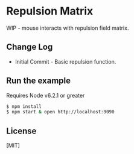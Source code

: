 # Repulsion Matrix

  WIP - mouse interacts with repulsion field matrix.
  
## Change Log
  * Initial Commit - Basic repulsion function.

## Run the example
  Requires Node v6.2.1 or greater

```bash
$ npm install
$ npm start & open http://localhost:9090
```

## License

[MIT]
